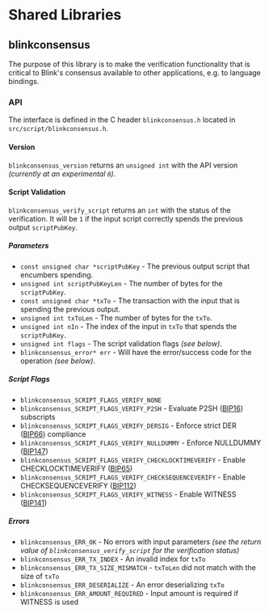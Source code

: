 Shared Libraries
================

## blinkconsensus

The purpose of this library is to make the verification functionality that is critical to Blink's consensus available to other applications, e.g. to language bindings.

### API

The interface is defined in the C header `blinkconsensus.h` located in  `src/script/blinkconsensus.h`.

#### Version

`blinkconsensus_version` returns an `unsigned int` with the API version *(currently at an experimental `0`)*.

#### Script Validation

`blinkconsensus_verify_script` returns an `int` with the status of the verification. It will be `1` if the input script correctly spends the previous output `scriptPubKey`.

##### Parameters
- `const unsigned char *scriptPubKey` - The previous output script that encumbers spending.
- `unsigned int scriptPubKeyLen` - The number of bytes for the `scriptPubKey`.
- `const unsigned char *txTo` - The transaction with the input that is spending the previous output.
- `unsigned int txToLen` - The number of bytes for the `txTo`.
- `unsigned int nIn` - The index of the input in `txTo` that spends the `scriptPubKey`.
- `unsigned int flags` - The script validation flags *(see below)*.
- `blinkconsensus_error* err` - Will have the error/success code for the operation *(see below)*.

##### Script Flags
- `blinkconsensus_SCRIPT_FLAGS_VERIFY_NONE`
- `blinkconsensus_SCRIPT_FLAGS_VERIFY_P2SH` - Evaluate P2SH ([BIP16](https://github.com/blink/bips/blob/master/bip-0016.mediawiki)) subscripts
- `blinkconsensus_SCRIPT_FLAGS_VERIFY_DERSIG` - Enforce strict DER ([BIP66](https://github.com/blink/bips/blob/master/bip-0066.mediawiki)) compliance
- `blinkconsensus_SCRIPT_FLAGS_VERIFY_NULLDUMMY` - Enforce NULLDUMMY ([BIP147](https://github.com/blink/bips/blob/master/bip-0147.mediawiki))
- `blinkconsensus_SCRIPT_FLAGS_VERIFY_CHECKLOCKTIMEVERIFY` - Enable CHECKLOCKTIMEVERIFY ([BIP65](https://github.com/blink/bips/blob/master/bip-0065.mediawiki))
- `blinkconsensus_SCRIPT_FLAGS_VERIFY_CHECKSEQUENCEVERIFY` - Enable CHECKSEQUENCEVERIFY ([BIP112](https://github.com/blink/bips/blob/master/bip-0112.mediawiki))
- `blinkconsensus_SCRIPT_FLAGS_VERIFY_WITNESS` - Enable WITNESS ([BIP141](https://github.com/blink/bips/blob/master/bip-0141.mediawiki))

##### Errors
- `blinkconsensus_ERR_OK` - No errors with input parameters *(see the return value of `blinkconsensus_verify_script` for the verification status)*
- `blinkconsensus_ERR_TX_INDEX` - An invalid index for `txTo`
- `blinkconsensus_ERR_TX_SIZE_MISMATCH` - `txToLen` did not match with the size of `txTo`
- `blinkconsensus_ERR_DESERIALIZE` - An error deserializing `txTo`
- `blinkconsensus_ERR_AMOUNT_REQUIRED` - Input amount is required if WITNESS is used
